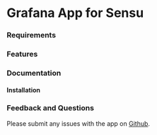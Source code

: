 # Grafana App for Sensu

### Requirements

### Features

### Documentation

#### Installation

### Feedback and Questions

Please submit any issues with the app on [Github](https://github.com/briangann/grafana-sensu-app/issues).
